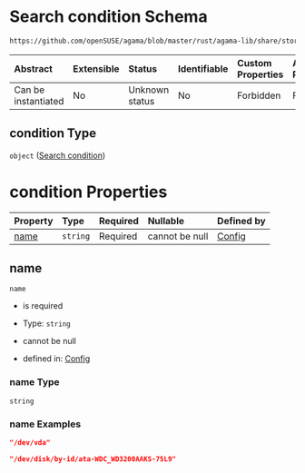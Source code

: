 # Search condition Schema

```txt
https://github.com/openSUSE/agama/blob/master/rust/agama-lib/share/storage.schema.json#/$defs/advancedSearch/properties/condition
```



| Abstract            | Extensible | Status         | Identifiable | Custom Properties | Additional Properties | Access Restrictions | Defined In                                                          |
| :------------------ | :--------- | :------------- | :----------- | :---------------- | :-------------------- | :------------------ | :------------------------------------------------------------------ |
| Can be instantiated | No         | Unknown status | No           | Forbidden         | Forbidden             | none                | [storage.schema.json\*](storage.schema.json "open original schema") |

## condition Type

`object` ([Search condition](storage-1-defs-advancedsearch-properties-search-condition.md))

# condition Properties

| Property      | Type     | Required | Nullable       | Defined by                                                                                                                                                                                                                                 |
| :------------ | :------- | :------- | :------------- | :----------------------------------------------------------------------------------------------------------------------------------------------------------------------------------------------------------------------------------------- |
| [name](#name) | `string` | Required | cannot be null | [Config](storage-1-defs-advancedsearch-properties-search-condition-properties-name.md "https://github.com/openSUSE/agama/blob/master/rust/agama-lib/share/storage.schema.json#/$defs/advancedSearch/properties/condition/properties/name") |

## name



`name`

* is required

* Type: `string`

* cannot be null

* defined in: [Config](storage-1-defs-advancedsearch-properties-search-condition-properties-name.md "https://github.com/openSUSE/agama/blob/master/rust/agama-lib/share/storage.schema.json#/$defs/advancedSearch/properties/condition/properties/name")

### name Type

`string`

### name Examples

```json
"/dev/vda"
```

```json
"/dev/disk/by-id/ata-WDC_WD3200AAKS-75L9"
```
